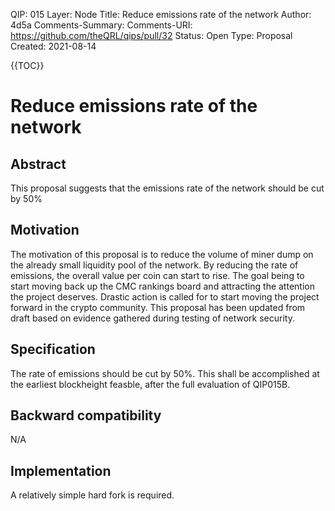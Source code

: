 QIP: 015
Layer: Node
Title: Reduce emissions rate of the network
Author: 4d5a
Comments-Summary: 
Comments-URI: https://github.com/theQRL/qips/pull/32
Status: Open
Type: Proposal
Created: 2021-08-14

{{TOC}}

# Reduce emissions rate of the network
## Abstract
This proposal suggests that the emissions rate of the network should be cut by 50%

## Motivation
The motivation of this proposal is to reduce the volume of miner dump on the already small liquidity pool of the network. By reducing the rate of emissions, the overall value per coin can start to rise. The goal being to start moving back up the CMC rankings board and attracting the attention the project deserves. Drastic action is called for to start moving the project forward in the crypto community. This proposal has been updated from draft based on evidence gathered during testing of network security.  

## Specification
The rate of emissions should be cut by 50%. This shall be accomplished at the earliest blockheight feasble, after the full evaluation of QIP015B. 

## Backward compatibility
N/A

## Implementation
A relatively simple hard fork is required.